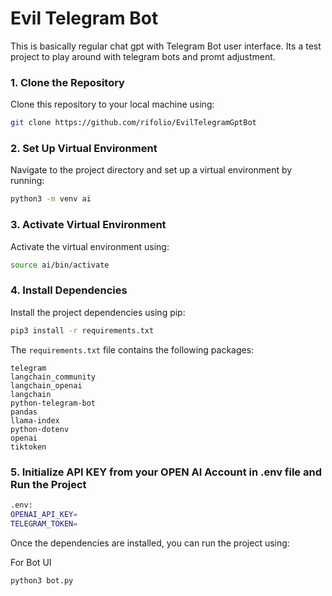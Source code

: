 # Evil Telegram Bot
This is basically regular chat gpt with Telegram Bot user interface. Its a test project to play around with telegram bots and promt adjustment.

### 1. Clone the Repository

Clone this repository to your local machine using:

```bash
git clone https://github.com/rifolio/EvilTelegramGptBot
```

### 2. Set Up Virtual Environment

Navigate to the project directory and set up a virtual environment by running:

```bash
python3 -m venv ai
```

### 3. Activate Virtual Environment

Activate the virtual environment using:

```bash
source ai/bin/activate
```

### 4. Install Dependencies

Install the project dependencies using pip:

```bash
pip3 install -r requirements.txt
```

The `requirements.txt` file contains the following packages:

```
telegram
langchain_community
langchain_openai
langchain
python-telegram-bot
pandas
llama-index
python-dotenv
openai
tiktoken
```

### 5. Initialize API KEY from your OPEN AI Account in .env file and Run the Project

```bash
.env:
OPENAI_API_KEY=
TELEGRAM_TOKEN=
```

Once the dependencies are installed, you can run the project using:

For Bot UI
```bash
python3 bot.py
```